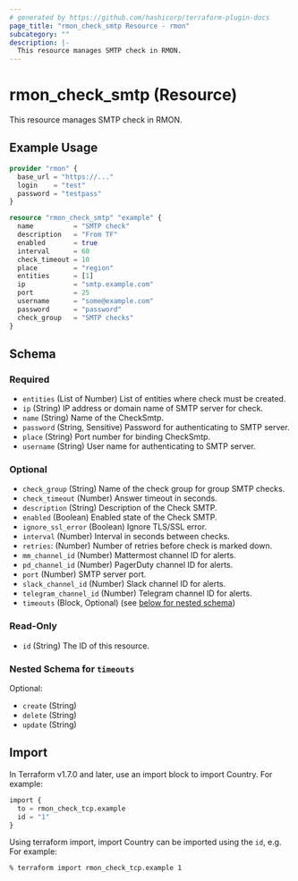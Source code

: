 ```yaml
---
# generated by https://github.com/hashicorp/terraform-plugin-docs
page_title: "rmon_check_smtp Resource - rmon"
subcategory: ""
description: |-
  This resource manages SMTP check in RMON.
---
```


# rmon_check_smtp (Resource)

This resource manages SMTP check in RMON.

## Example Usage

```terraform
provider "rmon" {
  base_url = "https://..."
  login    = "test"
  password = "testpass"
}

resource "rmon_check_smtp" "example" {
  name          = "SMTP check"
  description   = "From TF"
  enabled       = true
  interval      = 60
  check_timeout = 10
  place         = "region"
  entities      = [1]
  ip            = "smtp.example.com"
  port          = 25
  username      = "some@example.com"
  password      = "password"
  check_group   = "SMTP checks"
}
```


<!-- schema generated by tfplugindocs -->
## Schema

### Required

- `entities` (List of Number) List of entities where check must be created.
- `ip` (String) IP address or domain name of SMTP server for check.
- `name` (String) Name of the CheckSmtp.
- `password` (String, Sensitive) Password for authenticating to SMTP server.
- `place` (String) Port number for binding CheckSmtp.
- `username` (String) User name for authenticating to SMTP server.

### Optional

- `check_group` (String) Name of the check group for group SMTP checks.
- `check_timeout` (Number) Answer timeout in seconds.
- `description` (String) Description of the Check SMTP.
- `enabled` (Boolean) Enabled state of the Check SMTP.
- `ignore_ssl_error` (Boolean) Ignore TLS/SSL error.
- `interval` (Number) Interval in seconds between checks.
- `retries`: (Number) Number of retries before check is marked down.
- `mm_channel_id` (Number) Mattermost channel ID for alerts.
- `pd_channel_id` (Number) PagerDuty channel ID for alerts.
- `port` (Number) SMTP server port.
- `slack_channel_id` (Number) Slack channel ID for alerts.
- `telegram_channel_id` (Number) Telegram channel ID for alerts.
- `timeouts` (Block, Optional) (see [below for nested schema](#nestedblock--timeouts))

### Read-Only

- `id` (String) The ID of this resource.

<a id="nestedblock--timeouts"></a>
### Nested Schema for `timeouts`

Optional:

- `create` (String)
- `delete` (String)
- `update` (String)

## Import

In Terraform v1.7.0 and later, use an import block to import Country. For example:

```terraform
import {
  to = rmon_check_tcp.example
  id = "1"
}
```

Using terraform import, import Country can be imported using the `id`, e.g. For example:

```shell
% terraform import rmon_check_tcp.example 1
```
